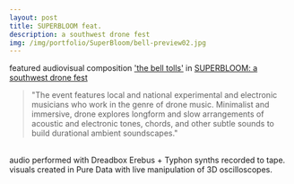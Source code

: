 ```yaml
---
layout: post
title: SUPERBLOOM feat.
description: a southwest drone fest
img: /img/portfolio/SuperBloom/bell-preview02.jpg
---
```


featured audiovisual composition ['the bell tolls'](https://www.youtube.com/watch?v=K3aIBKJOREs) in [SUPERBLOOM: a southwest drone fest](https://specialevents.asu.edu/website/81719/)

> "The event features local and national experimental and electronic musicians who work in the genre of drone music. Minimalist and immersive, drone explores longform and slow arrangements of acoustic and electronic tones, chords, and other subtle sounds to build durational ambient soundscapes."

<div class="img_row">
	<img class="col one" src="{{ site.baseurl }}/img/portfolio/SuperBloom/bell-preview01.jpg" alt="" title="the_bell_tolls-00"/>
	<img class="col one" src="{{ site.baseurl }}{{ project.img }}/img/portfolio/SuperBloom/bell-preview02.jpg" alt="" title="the_bell_tolls-01"/>
	<img class="col one" src="{{ site.baseurl }}/img/portfolio/SuperBloom/bell-preview03.jpg" alt="" title="the_bell_tolls-02"/>
</div>
<div class="col three caption">
	audio performed with Dreadbox Erebus + Typhon synths recorded to tape. visuals created in Pure Data with live manipulation of 3D oscilloscopes.

